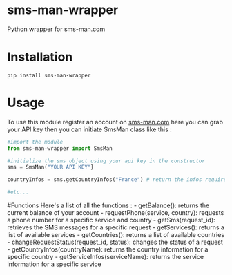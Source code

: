 # sms-man-wrapper
Python wrapper for sms-man.com

# Installation
```
pip install sms-man-wrapper
```

# Usage 
To use this module register an account on [sms-man.com](https://sms-man.com/?ref=7J4fAfTCYsSA)
here you can grab your API key
then you can initiate SmsMan class like this :
```python
#import the module
from sms-man-wrapper import SmsMan

#initialize the sms object using your api key in the constructor
sms = SmsMan("YOUR API KEY"}

countryInfos = sms.getCountryInfos("France") # return the infos required for the API calls like ID etc

#etc...
```

#Functions 
Here's a list of all the functions : 
    - getBalance(): returns the current balance of your account
    - requestPhone(service, country): requests a phone number for a specific service and country
    - getSms(request_id): retrieves the SMS messages for a specific request
    - getServices(): returns a list of available services
    - getCountries(): returns a list of available countries
    - changeRequestStatus(request_id, status): changes the status of a request
    - getCountryInfos(countryName): returns the country information for a specific country
    - getServiceInfos(serviceName): returns the service information for a specific service

